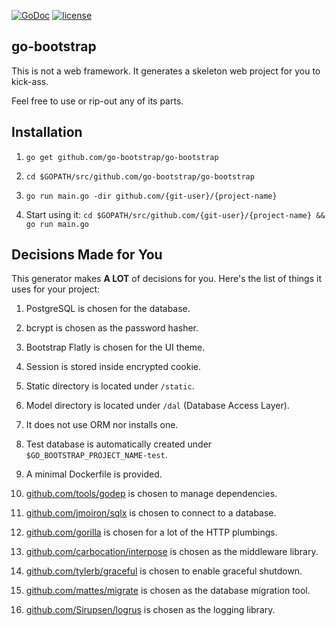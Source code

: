 [![GoDoc](https://godoc.org/github.com/go-bootstrap/go-bootstrap?status.svg)](http://godoc.org/github.com/go-bootstrap/go-bootstrap)
[![license](http://img.shields.io/badge/license-MIT-red.svg?style=flat)](https://raw.githubusercontent.com/go-bootstrap/go-bootstrap/master/LICENSE.md)

## go-bootstrap

This is not a web framework. It generates a skeleton web project for you to kick-ass.

Feel free to use or rip-out any of its parts.


## Installation

1. `go get github.com/go-bootstrap/go-bootstrap`

2. `cd $GOPATH/src/github.com/go-bootstrap/go-bootstrap`

3. `go run main.go -dir github.com/{git-user}/{project-name}`

4. Start using it: `cd $GOPATH/src/github.com/{git-user}/{project-name} && go run main.go`


## Decisions Made for You

This generator makes **A LOT** of decisions for you. Here's the list of things it uses for your project:

1. PostgreSQL is chosen for the database.

2. bcrypt is chosen as the password hasher.

3. Bootstrap Flatly is chosen for the UI theme.

4. Session is stored inside encrypted cookie.

5. Static directory is located under `/static`.

6. Model directory is located under `/dal` (Database Access Layer).

7. It does not use ORM nor installs one.

8. Test database is automatically created under `$GO_BOOTSTRAP_PROJECT_NAME-test`.

9. A minimal Dockerfile is provided.

10. [github.com/tools/godep](https://github.com/tools/godep) is chosen to manage dependencies.

11. [github.com/jmoiron/sqlx](https://github.com/jmoiron/sqlx) is chosen to connect to a database.

12. [github.com/gorilla](https://github.com/gorilla) is chosen for a lot of the HTTP plumbings.

13. [github.com/carbocation/interpose](https://github.com/carbocation/interpose) is chosen as the middleware library.

14. [github.com/tylerb/graceful](https://github.com/tylerb/graceful) is chosen to enable graceful shutdown.

15. [github.com/mattes/migrate](https://github.com/mattes/migrate) is chosen as the database migration tool.

16. [github.com/Sirupsen/logrus](https://github.com/Sirupsen/logrus) is chosen as the logging library.
